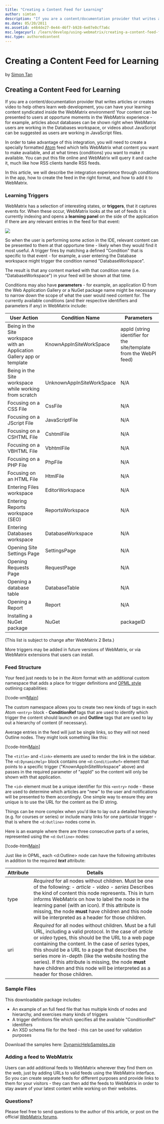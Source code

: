 ```yaml
---
title: "Creating a Content Feed for Learning"
author: simtan
description: "If you are a content/documentation provider that writes articles or creates video to help others learn web development, you can have your learning content sy..."
ms.date: 05/20/2011
ms.assetid: e464de27-0e44-46f7-b928-6e07e0cf7a6c
msc.legacyurl: /learn/develop/using-webmatrix/creating-a-content-feed-for-learning
msc.type: authoredcontent
---
```

# Creating a Content Feed for Learning

by [Simon Tan](https://github.com/simtan)

## Creating a Content Feed for Learning

If you are a content/documentation provider that writes articles or creates video to help others learn web development, you can have your learning content syndicated inside the WebMatrix environment! Your content can be presented to users at opportune moments in the WebMatrix experience - for example, articles about databases can be shown right when WebMatrix users are working in the Databases workspace, or videos about JavaScript can be suggested as users are working in JavaScript files.

In order to take advantage of this integration, you will need to create a specially formatted [Atom](http://tools.ietf.org/html/rfc4287 "Atom") feed which tells WebMatrix what content you want to make available, and at what times (conditions) you want to make it available. You can put this file online and WebMatrix will query it and cache it, much like how RSS clients handle RSS feeds.

In this article, we will describe the integration experience through conditions in the app, how to create the feed in the right format, and how to add it to WebMatrix.

### Learning Triggers

WebMatrix has a selection of interesting states, or **triggers**, that it captures events for. When these occur, WebMatrix looks at the set of feeds it is currently indexing and opens a **learning panel** on the side of the application if there are any relevant entries in the feed for that event:

[![](creating-a-content-feed-for-learning/_static/image2.png)](creating-a-content-feed-for-learning/_static/image1.png)

So when the user is performing some action in the IDE, relevant content can be presented to them at that opportune time - likely when they would find it most useful. A trigger fires by matching a defined "Condition" that is specific to that event - for example, a user entering the Database workspace might trigger the condition named "DatabaseWorkspace".

The result is that any content marked with that condition name (i.e. "DatabaseWorkspace") in your feed will be shown at that time.

Conditions may also have **parameters** - for example, an application ID from the Web Application Gallery or a NuGet package name might be necessary to narrow down the scope of what the user would need content for. The currently available conditions (and their respective identifiers and parameters if any) in WebMatrix include:

| User Action | Condition Name | Parameters |
| --- | --- | --- |
| Being in the Site workspace with an Application Gallery app or template | KnownAppInSiteWorkSpace | appId (string identifier for the site/template from the WebPI feed) |
| Being in the Site workspace while working from scratch | UnknownAppInSiteWorkSpace | N/A |
| Focusing on a CSS File | CssFile | N/A |
| Focusing on a JScript File | JavaScriptFile | N/A |
| Focusing on a CSHTML File | CshtmlFile | N/A |
| Focusing on a VBHTML File | VbhtmlFile | N/A |
| Focusing on a PHP File | PhpFile | N/A |
| Focusing on an HTML File | HtmlFile | N/A |
| Entering Files workspace | EditorWorkspace | N/A |
| Entering Reports workspace (SEO) | ReportsWorkspace | N/A |
| Entering Databases workspace | DatabaseWorkspace | N/A |
| Opening Site Settings Page | SettingsPage | N/A |
| Opening Requests Page | RequestPage | N/A |
| Opening a database table | DatabaseTable | N/A |
| Opening a Report | Report | N/A |
| Installing a NuGet package | NuGet | packageID |

(This list is subject to change after WebMatrix 2 Beta.)

More triggers may be added in future versions of WebMatrix, or via WebMatrix extensions that users can install.

### Feed Structure

Your feed just needs to be in the Atom format with an additional custom namespace that adds a place for trigger definitions and [OPML style](http://www.opml.org/ "OPML") outlining capabilities:

[!code-xml[Main](creating-a-content-feed-for-learning/samples/sample1.xml)]

The custom namespace allows you to create two new kinds of tags in each Atom `<entry>` block - **ConditionRef** tags that are used to identify which trigger the content should launch on and **Outline** tags that are used to lay out a hierarchy of content (if necessary).

Average entries in the feed will just be single links, so they will not need Outline nodes. They might look something like this:

[!code-html[Main](creating-a-content-feed-for-learning/samples/sample2.html)]

The `<title>` and `<link>` elements are used to render the link in the sidebar. The `<d:DynamicHelp>` block contains one `<d:ConditionRef>` element that points to a specific trigger ("KnownAppInSiteWorkspace" above) and passes in the required parameter of "appId" so the content will only be shown with that application.

The `<id>` element must be a unique identifier for this `<entry>` node - these are used to determine which articles are "new" to the user and notifications will be presented to them accordingly. One simple way to ensure they are unique is to use the URL for the content as the ID string.

Things can be more complex when you'd like to lay out a detailed hierarchy (e.g. for courses or series) or include many links for one particular trigger - that is where the `<d:Outline>` nodes come in.

Here is an example where there are three consecutive parts of a series, represented using the `<d:Outline>` nodes:

[!code-html[Main](creating-a-content-feed-for-learning/samples/sample3.html)]

Just like in OPML, each &lt;d:Outline&gt; node can have the following attributes in addition to the required ***text*** attribute:

| Attribute | Details |
| --- | --- |
| type | *Required* for all nodes without children. Must be one of the following: - *article* - *video* - *series* Describes the kind of content this node represents. This in turn informs WebMatrix on how to label the node in the learning panel (with an icon). If this attribute is missing, the node **must** have children and this node will be interpreted as a header for those children. |
| uri | *Required* for all nodes without children. Must be a full URL, including a valid protocol. In the case of *article* or *video* types, this should be the URL to a web page containing the content. In the case of *series* types, this should be a URL to a page that describes the series more in-depth (like the website hosting the series). If this attribute is missing, the node **must** have children and this node will be interpreted as a header for those children. |

### Sample Files

This downloadable package includes:

- An example of an full feed file that has multiple kinds of nodes and hierarchy, and exercises many kinds of triggers
- A trigger definitions file which specifies all the available "ConditionRef" identifiers
- An XSD schema file for the feed - this can be used for validation purposes

Download the samples here: [DynamicHelpSamples.zip](creating-a-content-feed-for-learning/_static/creating-a-content-feed-for-learning-1032-dynamichelpsamples1.zip)

### Adding a feed to WebMatrix

Users can add additional feeds to WebMatrix wherever they find them on the web, just by adding URLs to valid feeds using the WebMatrix interface. So you can create separate feeds for different purposes and provide links to them for your visitors - they can then add the feeds to WebMatrix in order to stay aware of your latest content while working on their websites.

### Questions?

Please feel free to send questions to the author of this article, or post on the official [WebMatrix forums](https://forums.iis.net/1166.aspx).
